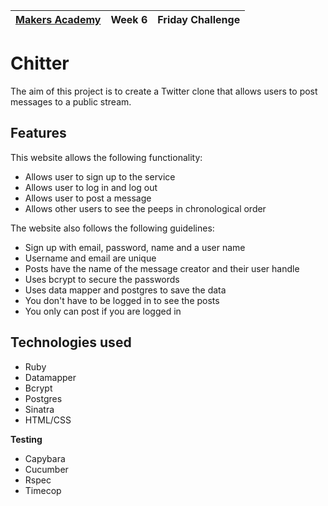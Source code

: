 | [Makers Academy](http://www.makersacademy.com) | Week 6 | Friday Challenge |
| ------ | ------ | ------ |

Chitter
=======

The aim of this project is to create a Twitter clone that allows users to post messages to a public stream.  

Features
--------
This website allows the following functionality:
- Allows user to sign up to the service
- Allows user to log in and log out
- Allows user to post a message
- Allows other users to see the peeps in chronological order

The website also follows the following guidelines:
- Sign up with email, password, name and a user name 
- Username and email are unique
- Posts have the name of the message creator and their user handle 
- Uses bcrypt to secure the passwords
- Uses data mapper and postgres to save the data
- You don't have to be logged in to see the posts
- You only can post if you are logged in

Technologies used
-----------------
- Ruby
- Datamapper
- Bcrypt
- Postgres
- Sinatra
- HTML/CSS

<strong>Testing</strong>
- Capybara
- Cucumber
- Rspec
- Timecop



